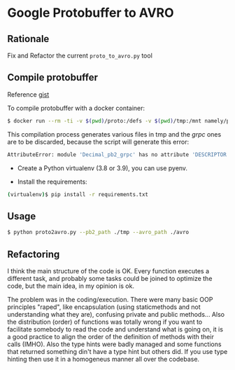 # Google Protobuffer to AVRO

## Rationale

Fix and Refactor the current ```proto_to_avro.py``` tool

## Compile protobuffer

Reference [gist](https://gist.github.com/txomon/5c8eb8402989a26a016265009dc51e67)

To compile protobuffer with a docker container:

```bash
$ docker run --rm -ti -v $(pwd)/proto:/defs -v $(pwd)/tmp:/mnt namely/protoc-all -d /defs/ -l python -o /mnt
```

This compilation process generates various files in tmp and the *grpc* ones are to be discarded, because the script will
generate this error:

```bash
AttributeError: module 'Decimal_pb2_grpc' has no attribute 'DESCRIPTOR'
```

* Create a Python virtualenv (3.8 or 3.9), you can use pyenv.

* Install the requirements:

```bash
(virtualenv)$ pip install -r requirements.txt
```


## Usage

```bash
$ python proto2avro.py --pb2_path ./tmp --avro_path ./avro
```

## Refactoring

I think the main structure of the code is OK. Every function executes a different task, and probably some tasks could be joined to optimize the code, but the main idea, in my opinion is ok.

The problem was in the coding/execution. There were many basic OOP principles "raped", like encapsulation (using staticmethods and not understanding what they are), confusing private and public methods... Also the distribution (order) of functions was totally wrong if you want to facilitate somebody to read the code and understand what is going on, it is a good practice to align the order of the definition of methods with their calls (IMHO). Also the type hints were badly managed and some functions that returned something din't have a type hint but others did. If you use type hinting then use it in a homogeneus manner all over the codebase.